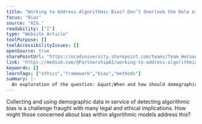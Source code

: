```yaml
---
title: "Working to Address Algorithmic Bias? Don’t Overlook the Role of Demographic Data"
focus: "Bias"
source: "AI&."
readability: ["I"]
type: "Website Article"
toolPurpose: []
toolAccessibilityIssues: []
openSource: true
sharePointUrl: "https://ocaduniversity.sharepoint.com/teams/Team_WeCount/Shared%20Documents/Resources%20and%20Tools/Literature%20(curated)/Working%20to%20Address%20Algorithmic%20Bias%20Don%E2%80%99t%20Overlook%20the%20Role%20of%20Demographic%20Data.pdf"
link: "https://medium.com/@PartnershipAI/working-to-address-algorithmic-bias-dont-overlook-the-role-of-demographic-data-e71c304ee742"
keywords: []
learnTags: ["ethics","framework","bias","methods"]
summary: |-
  An exploration of the question: &quot;When and how should demographic data be collected and used in service of algorithmic bias detection and mitigation?&quot; This article shares highlights from the convening conversation and introduces a new PAI research project that explores access to and usage of demographic data as a barrier to detecting bias.
---
```

Collecting and using demographic data in service of detecting algorithmic bias is a challenge fraught with many legal and ethical implications. How might those concerned about bias within algorithmic models address this?
